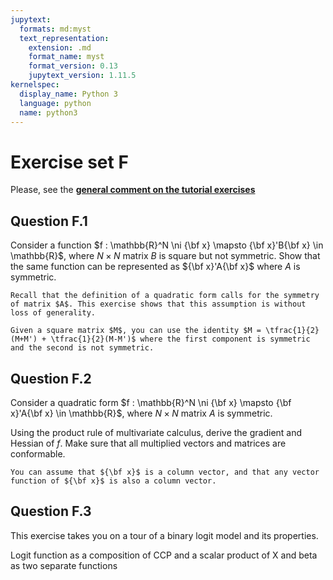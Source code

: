 ```yaml
---
jupytext:
  formats: md:myst
  text_representation:
    extension: .md
    format_name: myst
    format_version: 0.13
    jupytext_version: 1.11.5
kernelspec:
  display_name: Python 3
  language: python
  name: python3
---
```


# Exercise set F

Please, see the 
[**general comment on the tutorial exercises**](02.exercises.A.md)

## Question F.1

Consider a function $f : \mathbb{R}^N \ni {\bf x} \mapsto {\bf x}'B{\bf x} \in \mathbb{R}$, where $N \times N$ matrix $B$ is square but not symmetric.
Show that the same function can be represented as ${\bf x}'A{\bf x}$ where $A$ is symmetric.

```{hint}
Recall that the definition of a quadratic form calls for the symmetry of matrix $A$. This exercise shows that this assumption is without loss of generality.
```

```{hint}
Given a square matrix $M$, you can use the identity $M = \tfrac{1}{2}(M+M') + \tfrac{1}{2}(M-M')$ where the first component is symmetric and the second is not symmetric.
```

## Question F.2

Consider a quadratic form $f : \mathbb{R}^N \ni {\bf x} \mapsto {\bf x}'A{\bf x} \in \mathbb{R}$, where $N \times N$ matrix $A$ is symmetric.

Using the product rule of multivariate calculus, derive the gradient and Hessian of $f$. Make sure that all multiplied vectors and matrices are conformable.

```{hint}
You can assume that ${\bf x}$ is a column vector, and that any vector function of ${\bf x}$ is also a column vector.
```

## Question F.3

This exercise takes you on a tour of a binary logit model and its properties.



Logit function as a composition of CCP and a scalar product of X and beta as two separate functions
